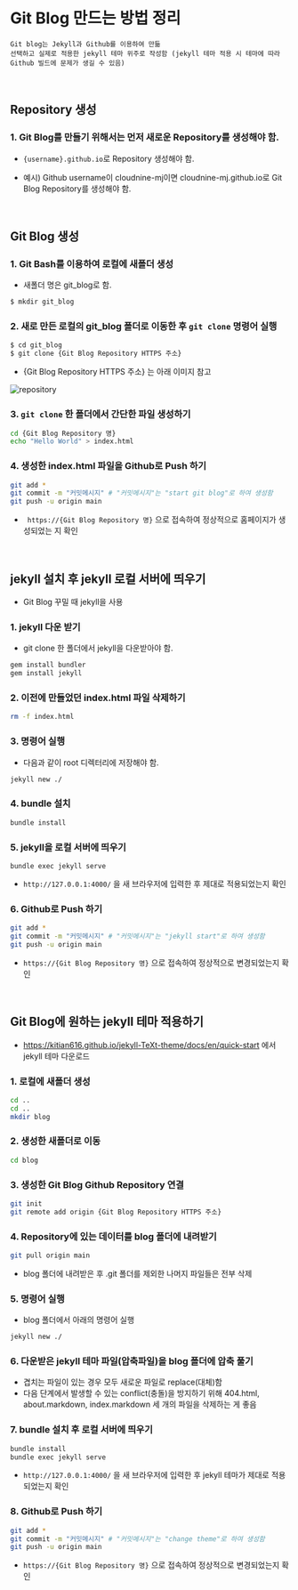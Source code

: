 # Git Blog 만드는 방법 정리

```참고
Git blog는 Jekyll과 Github를 이용하여 만듦
선택하고 실제로 적용한 jekyll 테마 위주로 작성함 (jekyll 테마 적용 시 테마에 따라 Github 빌드에 문제가 생길 수 있음) 
```
</br>

## Repository 생성

### 1. Git Blog를 만들기 위해서는 먼저 새로운 Repository를 생성해야 함.
* `{username}.github.io`로 Repository 생성해야 함.

* 예시) Github username이 cloudnine-mj이면  cloudnine-mj.github.io로 Git Blog Repository를 생성해야 함.

  </br>

## Git Blog 생성

### 1. Git Bash를 이용하여 로컬에 새폴더 생성
* 새폴더 명은 git_blog로 함.

```bash
$ mkdir git_blog
```

### 2. 새로 만든 로컬의 git_blog 폴더로 이동한 후 `git clone` 명령어 실행

```bash
$ cd git_blog
$ git clone {Git Blog Repository HTTPS 주소}
```
* {Git Blog Repository HTTPS 주소} 는 아래 이미지 참고

![repository](https://user-images.githubusercontent.com/113915835/221565934-6ace75bf-f8ae-47fc-ba8a-da0c876de184.png)

### 3. `git clone` 한 폴더에서 간단한 파일 생성하기

```bash
cd {Git Blog Repository 명}
echo "Hello World" > index.html
```

### 4. 생성한 index.html 파일을 Github로 Push 하기
```bash
git add *
git commit -m "커밋메시지" # "커밋메시지"는 "start git blog"로 하여 생성함
git push -u origin main
```
* ` https://{Git Blog Repository 명}` 으로 접속하여 정상적으로 홈페이지가 생성되었는 지 확인

</br>



## jekyll 설치 후 jekyll 로컬 서버에 띄우기
* Git Blog 꾸밀 때 jekyll을 사용

### 1. jekyll 다운 받기

* git clone 한 폴더에서 jekyll을 다운받아야 함.

```bash
gem install bundler
gem install jekyll
```
### 2. 이전에 만들었던 index.html 파일 삭제하기
```bash
rm -f index.html
```

### 3. 명령어 실행

* 다음과 같이 root 디렉터리에 저장해야 함.

```bash
jekyll new ./
```

### 4. bundle 설치
```bash
bundle install
```

### 5. jekyll을 로컬 서버에 띄우기

```
bundle exec jekyll serve
```
* `http://127.0.0.1:4000/` 을 새 브라우저에 입력한 후 제대로 적용되었는지 확인


### 6. Github로 Push 하기
```bash
git add *
git commit -m "커밋메시지" # "커밋메시지"는 "jekyll start"로 하여 생성함
git push -u origin main
```
*  `https://{Git Blog Repository 명}` 으로 접속하여 정상적으로 변경되었는지 확인

</br>


## Git Blog에 원하는 jekyll 테마 적용하기

* https://kitian616.github.io/jekyll-TeXt-theme/docs/en/quick-start 에서 jekyll 테마 다운로드 

### 1. 로컬에 새폴더 생성
```bash
cd ..
cd ..
mkdir blog
```
### 2. 생성한 새폴더로 이동
```bash
cd blog
```
### 3. 생성한 Git Blog Github Repository 연결
```bash
git init
git remote add origin {Git Blog Repository HTTPS 주소}
```

### 4. Repository에 있는 데이터를 blog 폴더에 내려받기
```bash
git pull origin main
```
* blog 폴더에 내려받은 후 .git 폴더를 제외한 나머지 파일들은 전부 삭제

### 5. 명령어 실행
* blog 폴더에서 아래의 명령어 실행
```bash
jekyll new ./
```

### 6. 다운받은 jekyll 테마 파일(압축파일)을 blog 폴더에 압축 풀기
* 겹치는 파일이 있는 경우 모두 새로운 파일로 replace(대체)함
* 다음 단계에서 발생할 수 있는 conflict(충돌)을 방지하기 위해 404.html, about.markdown, index.markdown 세 개의 파일을 삭제하는 게 좋음

### 7. bundle 설치 후 로컬 서버에 띄우기
```bash
bundle install
bundle exec jekyll serve
```
* `http://127.0.0.1:4000/` 을 새 브라우저에 입력한 후 jekyll 테마가 제대로 적용되었는지 확인

### 8. Github로 Push 하기
```bash
git add *
git commit -m "커밋메시지" # "커밋메시지"는 "change theme"로 하여 생성함
git push -u origin main
```
*  `https://{Git Blog Repository 명}` 으로 접속하여 정상적으로 변경되었는지 확인